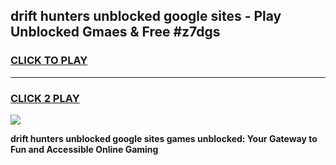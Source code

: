 
## drift hunters unblocked google sites - Play Unblocked Gmaes & Free #z7dgs
<h3>
<a href="https://news.freeplayer.one?title=drift_hunters_unblocked_google_sites&ref=03M">CLICK TO PLAY</a></h3>
<hr>

<h3>
<a href="https://news.freeplayer.one?title=drift_hunters_unblocked_google_sites&ref=03M">CLICK 2 PLAY</a>
  
</h3>

<a href="https://news.freeplayer.one?title=drift_hunters_unblocked_google_sites&ref=03M"><img src="https://clearcache.store/games.png"></a>


**drift hunters unblocked google sites games unblocked: Your Gateway to Fun and Accessible Online Gaming**
